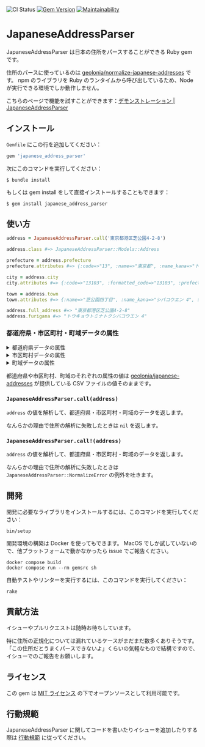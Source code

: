 ![CI Status](https://github.com/yamat47/japanese_address_parser/actions/workflows/ci.yml/badge.svg) [![Gem Version](https://badge.fury.io/rb/japanese_address_parser.svg)](https://badge.fury.io/rb/japanese_address_parser) [![Maintainability](https://api.codeclimate.com/v1/badges/e9b7d0622cf6cc4143c3/maintainability)](https://codeclimate.com/github/yamat47/japanese_address_parser/maintainability)

# JapaneseAddressParser
JapaneseAddressParser は日本の住所をパースすることができる Ruby gem です。

住所のパースに使っているのは [geolonia/normalize-japanese-addresses](https://github.com/geolonia/normalize-japanese-addresses) です。
npm のライブラリを Ruby のランタイムから呼び出しているため、Node が実行できる環境でしか動作しません。

こちらのページで機能を試すことができます：[デモンストレーション | JapaneseAddressParser](https://japanese-address-parser-demo.fly.dev/)

## インストール

`Gemfile` にこの行を追加してください：

```ruby
gem 'japanese_address_parser'
```

次にこのコマンドを実行してください：

```
$ bundle install
```

もしくは gem install をして直接インストールすることもできます：

```
$ gem install japanese_address_parser
```

## 使い方
```ruby
address = JapaneseAddressParser.call('東京都港区芝公園4-2-8')

address.class #=> JapaneseAddressParser::Models::Address

prefecture = address.prefecture
prefecture.attributes #=> {:code=>"13", :name=>"東京都", :name_kana=>"トウキョウト", :name_romaji=>"TOKYO TO"}

city = address.city
city.attributes #=> {:code=>"13103", :formatted_code=>"13103", :prefecture_code=>"13", :name=>"港区", :name_kana=>"ミナトク", :name_romaji=>"MINATO KU"}

town = address.town
town.attributes #=> {:name=>"芝公園四丁目", :name_kana=>"シバコウエン 4", :name_romaji=>"SHIBAKOEN 4", :nickname=>nil, :latitude=>"35.656459", :longitude=>"139.74764"}

address.full_address #=> "東京都港区芝公園4-2-8"
address.furigana #=> "トウキョウトミナトクシバコウエン 4"
```

### 都道府県・市区町村・町域データの属性
<details>
<summary>都道府県データの属性</summary>

クラス：`JapaneseAddressParser::Models::Prefecture`

| 属性 | 説明 | 例 |
| --- | --- | --- |
| `code` | 都道府県コード | `"01"` |
| `name` | 名前 | `"北海道"` |
| `name_kana` | ふりがな | `"ホッカイドウ"` |
| `name_romaji` | ローマ字 | `"HOKKAIDO"` |
</details>

<details>
<summary>市区町村データの属性</summary>

クラス：`JapaneseAddressParser::Models::City`

| 属性 | 説明 | 例 |
| --- | --- | --- |
| `code` | 市区町村コード | `"01101"` |
| `formatted_code` | 整形された市区町村コード<br>市区町村コードがない場合に `"UNKNOWN"` が入っています。 | `"01101"` / `"UNKNOWN"` |
| `prefecture_code` | 都道府県コード | `"01"` |
| `name` | 名前 | `"札幌市中央区"` |
| `name_kana` | ふりがな | `"サッポロシチュウオウク"` |
| `name_romaji` | ローマ字 | `"SAPPORO SHI CHUO KU"` |
</details>

<details>
<summary>町域データの属性</summary>

クラス：`JapaneseAddressParser::Models::Town`

| 属性 | 説明 | 例 |
| --- | --- | --- |
| `name` | 名前 | `"旭ケ丘一丁目"` |
| `name_kana` | ふりがな | `"アサヒガオカ 1"` |
| `name_romaji` | ローマ字 | `"ASAHIGAOKA 1"` |
| `nickname` | 小字・通称名 |  |
| `latitude` | 緯度 | `"43.04223"` |
| `longitude` | 経度 | `"141.319722"` |
</details>

都道府県や市区町村、町域のそれぞれの属性の値は [geolonia/japanese-addresses](https://github.com/geolonia/japanese-addresses) が提供している CSV ファイルの値そのままです。

### `JapaneseAddressParser.call(address)`
`address` の値を解析して、都道府県・市区町村・町域のデータを返します。

なんらかの理由で住所の解析に失敗したときは `nil` を返します。

### `JapaneseAddressParser.call!(address)`

`address` の値を解析して、都道府県・市区町村・町域のデータを返します。

なんらかの理由で住所の解析に失敗したときは `JapaneseAddressParser::NormalizeError` の例外を吐きます。

## 開発
開発に必要なライブラリをインストールするには、このコマンドを実行してください：

```
bin/setup
```

開発環境の構築は Docker を使ってもできます。
MacOS でしか試していないので、他プラットフォームで動かなかったら issue でご報告ください。

```
docker compose build
docker compose run --rm gemsrc sh
```

自動テストやリンターを実行するには、このコマンドを実行してください：

```
rake
```

## 貢献方法
イシューやプルリクエストは随時お待ちしています。

特に住所の正規化については漏れているケースがまだまだ数多くありそうです。
「この住所だとうまくパースできないよ」くらいの気軽なもので結構ですので、イシューでのご報告をお願いします。

## ライセンス
この gem は [MIT ライセンス](https://opensource.org/licenses/MIT) の下でオープンソースとして利用可能です。

## 行動規範
JapaneseAddressParser に関してコードを書いたりイシューを追加したりする際は [行動規範](https://github.com/yamat47/japanese_address_parser/blob/main/CODE_OF_CONDUCT.md) に従ってください。
